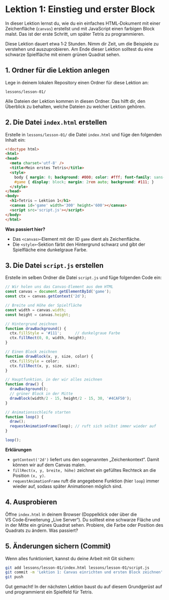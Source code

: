 # Lektion 1: Einstieg und erster Block

In dieser Lektion lernst du, wie du ein einfaches HTML‑Dokument mit einer Zeichenfläche (`canvas`) erstellst und mit JavaScript einen farbigen Block malst. Das ist der erste Schritt, um später Tetris zu programmieren.

Diese Lektion dauert etwa 1‑2 Stunden. Nimm dir Zeit, um die Beispiele zu verstehen und auszuprobieren. Am Ende dieser Lektion solltest du eine schwarze Spielfläche mit einem grünen Quadrat sehen.

## 1. Ordner für die Lektion anlegen

Lege in deinem lokalen Repository einen Ordner für diese Lektion an:

```
lessons/lesson-01/
```

Alle Dateien der Lektion kommen in diesen Ordner. Das hilft dir, den Überblick zu behalten, welche Dateien zu welcher Lektion gehören.

## 2. Die Datei `index.html` erstellen

Erstelle in `lessons/lesson-01/` die Datei `index.html` und füge den folgenden Inhalt ein:

```html
<!doctype html>
<html>
<head>
  <meta charset='utf-8' />
  <title>Mein erstes Tetris</title>
  <style>
    body { margin: 0; background: #000; color: #fff; font-family: sans-serif; }
    #game { display: block; margin: 2rem auto; background: #111; }
  </style>
</head>
<body>
  <h1>Tetris – Lektion 1</h1>
  <canvas id='game' width='300' height='600'></canvas>
  <script src='script.js'></script>
</body>
</html>
```

**Was passiert hier?**

- Das `<canvas>`‑Element mit der ID `game` dient als Zeichenfläche.
- Die `<style>`‑Sektion färbt den Hintergrund schwarz und gibt der Spielfläche eine dunkelgraue Farbe.

## 3. Die Datei `script.js` erstellen

Erstelle im selben Ordner die Datei `script.js` und füge folgenden Code ein:

```js
// Wir holen uns das Canvas-Element aus dem HTML
const canvas = document.getElementById('game');
const ctx = canvas.getContext('2d');

// Breite und Höhe der Spielfläche
const width = canvas.width;
const height = canvas.height;

// Hintergrund zeichnen
function drawBackground() {
  ctx.fillStyle = '#111';      // dunkelgraue Farbe
  ctx.fillRect(0, 0, width, height);
}

// Einen Block zeichnen
function drawBlock(x, y, size, color) {
  ctx.fillStyle = color;
  ctx.fillRect(x, y, size, size);
}

// Hauptfunktion, in der wir alles zeichnen
function draw() {
  drawBackground();
  // grüner Block in der Mitte
  drawBlock(width/2 - 15, height/2 - 15, 30, '#4CAF50');
}

// Animationsschleife starten
function loop() {
  draw();
  requestAnimationFrame(loop); // ruft sich selbst immer wieder auf
}

loop();
```

**Erklärungen**

- `getContext('2d')` liefert uns den sogenannten „Zeichenkontext“. Damit können wir auf dem Canvas malen.
- `fillRect(x, y, breite, höhe)` zeichnet ein gefülltes Rechteck an die Position `(x, y)`.
- `requestAnimationFrame` ruft die angegebene Funktion (hier `loop`) immer wieder auf, sodass später Animationen möglich sind.

## 4. Ausprobieren

Öffne `index.html` in deinem Browser (Doppelklick oder über die VS Code‑Erweiterung „Live Server“). Du solltest eine schwarze Fläche und in der Mitte ein grünes Quadrat sehen. Probiere, die Farbe oder Position des Quadrats zu ändern. Was passiert?

## 5. Änderungen sichern (Commit)

Wenn alles funktioniert, kannst du deine Arbeit mit Git sichern:

```bash
git add lessons/lesson-01/index.html lessons/lesson-01/script.js
git commit -m 'Lektion 1: Canvas einrichten und ersten Block zeichnen'
git push
```

Gut gemacht! In der nächsten Lektion baust du auf diesem Grundgerüst auf und programmierst ein Spielfeld für Tetris.
